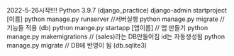2022-5-26시작!!!!
Python 3.9.7 (django_practice)
django-admin startproject [이름] 
python manage.py runserver  //서버실행
python manage.py migrate  //기능들 적용 (db)
python mange.py startapp [앱이름] // 앱 만들기
python manage.py makemigrations // (sales)라는 DB만들어짐 id는 자동생성됨
python manage.py migrate // DB에 반영이 됨 (db.sqlite3)
